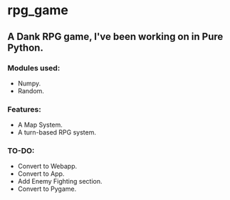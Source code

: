 # rpg_game
## A Dank RPG game, I've been working on in Pure Python.

### Modules used:
- Numpy.
- Random.

### Features:
- A Map System.
- A turn-based RPG system.

### TO-DO:
- Convert to Webapp.
- Convert to App.
- Add Enemy Fighting section.
- Convert to Pygame.